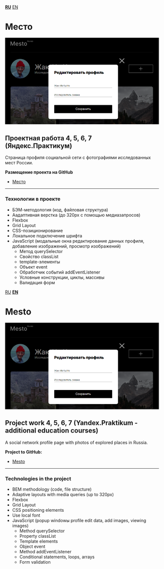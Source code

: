 **[RU](#Место)** [EN](#Mesto)

# Место

<div align="center">
<img src="https://github.com/AlexandrIdVy/mesto/blob/main/images/demo.png">
</div>

## Проектная работа 4, 5, 6, 7 (Яндекс.Практикум)

Страница профиля социальной сети с фотографиями исследованных мест России.

**Размещение проекта на GitHub**

* [Место](https://alexandridvy.github.io/mesto/)

---
### Технологии в проекте

* БЭМ-методология (код, файловая структура)
* Аадаптивная верстка (до 320px с помощью медиазапросов)
* Flexbox
* Grid Layout
* CSS-позиционирование
* Локальное подключение шрифта
* JavaScript (модальные окна редактирование данных профиля, добавление изображений, просмотр изображений)
  * Метод querySelector
  * Свойство classList
  * template-элементы
  * Объект event
  * Обработчик событий addEventListener
  * Условные конструкции, циклы, массивы
  * Валидация форм


[RU](#Место) **[EN](#Mesto)**

# Mesto

<div align="center">
<img src="https://github.com/AlexandrIdVy/mesto/blob/main/images/demo.png">
</div>

## Project work 4, 5, 6, 7 (Yandex.Praktikum - additional education courses)

A social network profile page with photos of explored places in Russia.

**Project to GitHub:**

* [Mesto](https://alexandridvy.github.io/mesto/)

---
### Technologies in the project

* BEM methodology (code, file structure)
* Adaptive layouts with media queries (up to 320px)
* Flexbox
* Grid Layout
* CSS positioning elements
* Use local font
* JavaScript (popup windowы profile edit data, add images, viewing images)
  * Method querySelector
  * Property classList
  * Template elements
  * Object event
  * Method addEventListener
  * Conditional statements, loops, arrays
  * Form validation

